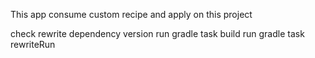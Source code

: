 This app consume custom recipe and apply on this project

check rewrite dependency version
run gradle task build
run gradle task rewriteRun
